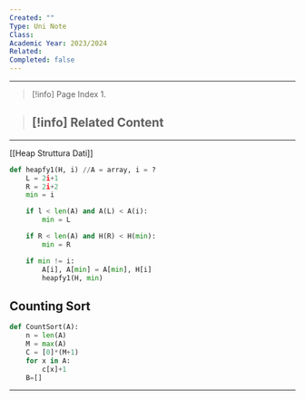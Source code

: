 ```yaml
---
Created: ""
Type: Uni Note
Class: 
Academic Year: 2023/2024
Related: 
Completed: false
---
```

---

>[!info] Page Index
>1. 

>[!info] Related Content
>- 

---

[[Heap Struttura Dati]]

```python
def heapfy1(H, i) //A = array, i = ?
	L = 2i+1
	R = 2i+2
	min = i

	if l < len(A) and A(L) < A(i):
		min = L

	if R < len(A) and H(R) < H(min):
		min = R

	if min != i:
		A[i], A[min] = A[min], H[i]
		heapfy1(H, min)
```

## Counting Sort

```python
def CountSort(A):
	n = len(A)
	M = max(A)
	C = [0]*(M+1)
	for x in A:
		c[x]+1
	B=[]
```

---